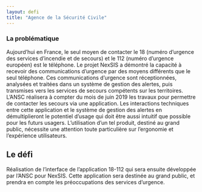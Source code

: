 ```yaml
---
layout: defi
title: "Agence de la Sécurité Civile"
---
```


### La problématique

Aujourd’hui en France, le seul moyen de contacter le 18 (numéro d’urgence des services d’incendie et de secours) et le 112 (numéro d’urgence européen) est le téléphone. Le projet NexSIS a démontré la capacité à recevoir des communications d’urgence par des moyens différents que le seul téléphone. Ces communications d’urgence sont réceptionnées, analysées et traitées dans un système de gestion des alertes, puis transmises vers les services de secours compétents sur les territoires.
L’ANSC réalisera à compter du mois de juin 2019 les travaux pour permettre de contacter les secours via une application. Les interactions techniques entre cette application et le système de gestion des alertes en démultiplieront le potentiel d’usage qui doit être aussi intuitif que possible pour les futurs usagers. L’utilisation d’un tel produit, destiné au grand public, nécessite une attention toute particulière sur l’ergonomie et l’expérience utilisateurs.

## Le défi

Réalisation de l’interface de l’application 18-112 qui sera ensuite développée par l’ANSC pour NexSIS. Cette application sera destinée au grand public, et prendra en compte les préoccupations des services d’urgence.
